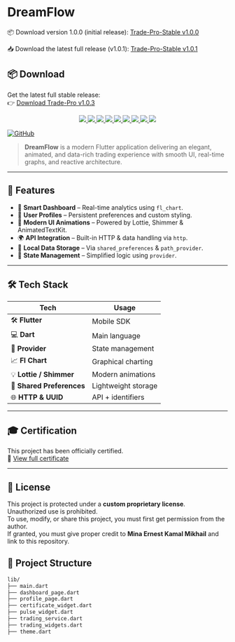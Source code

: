 # DreamFlow
📦 Download version 1.0.0 (initial release): [Trade-Pro-Stable v1.0.0](https://github.com/mina2357/Trade-Pro-Stable/releases/tag/v1.0.0)

📥 Download the latest full release (v1.0.1): [Trade-Pro-Stable v1.0.1](https://github.com/mina2357/Trade-Pro-Stable/releases/tag/v1.0.1)

## 📦 Download

Get the latest full stable release:  
👉 [Download Trade-Pro v1.0.3](https://github.com/YOUR_USERNAME/YOUR_REPO/releases/download/v1.0.3/Trade-Pro-v1.0.3.zip)
<p align="center">
  <a href="https://flutter.dev">
    <img src="https://img.shields.io/badge/Platform-Flutter-blue?logo=flutter&style=flat-square" />
  </a>
  <a href="https://dart.dev">
    <img src="https://img.shields.io/badge/Language-Dart-blue?logo=dart&style=flat-square" />
  </a>
  <a href="https://github.com/mina2357/Trade-Pro-Stable/releases/tag/v1.0.3">
    <img src="https://img.shields.io/badge/Version-1.0.3-blue?style=flat-square" />
  </a>
  <a href="https://github.com/mina2357/Trade-Pro-Stable/blob/main/LICENSE">
    <img src="https://img.shields.io/badge/License-Protected-blue?style=flat-square" />
  </a>
  <a href="https://github.com/mina2357">
    <img src="https://img.shields.io/badge/Maintainer-Mina-blueviolet?style=flat-square" />
  </a>
  <a href="https://github.com/mina2357/Trade-Pro-Stable/blob/main/README.md">
    <img src="https://img.shields.io/badge/README-Available-success?style=flat-square" />
  </a>
  <a href="https://github.com/mina2357/Trade-Pro-Stable/actions">
    <img src="https://img.shields.io/badge/Build-Passing-brightgreen?style=flat-square&logo=githubactions" />
  </a>
  <a href="https://github.com/mina2357/Trade-Pro-Stable/security/policy">
    <img src="https://img.shields.io/badge/Security-Active-orange?style=flat-square&logo=shield" />
  </a>
  <a href="https://github.com/mina2357/Trade-Pro-Stable/graphs/commit-activity">
    <img src="https://img.shields.io/badge/Last%20Updated-June%202025-orange?style=flat-square" />
  </a>
</p>

[![GitHub](https://img.shields.io/badge/GitHub-Profile-181717?style=for-the-badge&logo=github&logoColor=white)](https://github.com/mina2357)
> **DreamFlow** is a modern Flutter application delivering an elegant, animated, and data-rich trading experience with smooth UI, real-time graphs, and reactive architecture.

---

## 🚀 Features

- 🧠 **Smart Dashboard** – Real-time analytics using `fl_chart`.
- 👤 **User Profiles** – Persistent preferences and custom styling.
- 💫 **Modern UI Animations** – Powered by Lottie, Shimmer & AnimatedTextKit.
- 🌍 **API Integration** – Built-in HTTP & data handling via `http`.
- 📂 **Local Data Storage** – Via `shared_preferences` & `path_provider`.
- 🧬 **State Management** – Simplified logic using `provider`.

---

## 🛠️ Tech Stack

| Tech | Usage |
|------|-------|
| 🛠️ **Flutter** | Mobile SDK |
| 💻 **Dart** | Main language |
| 🧱 **Provider** | State management |
| 📈 **Fl Chart** | Graphical charting |
| 💡 **Lottie / Shimmer** | Modern animations |
| 💾 **Shared Preferences** | Lightweight storage |
| 🌐 **HTTP & UUID** | API + identifiers |

---
## 🎓 Certification

This project has been officially certified.  
📄 [View full certificate](./CERTIFICATE.md)

---
## 📜 License

This project is protected under a **custom proprietary license**.  
Unauthorized use is prohibited.  
To use, modify, or share this project, you must first get permission from the author.  
If granted, you must give proper credit to **Mina Ernest Kamal Mikhail** and link to this repository.

## 📁 Project Structure

```bash
lib/
├── main.dart
├── dashboard_page.dart
├── profile_page.dart
├── certificate_widget.dart
├── pulse_widget.dart
├── trading_service.dart
├── trading_widgets.dart
├── theme.dart

